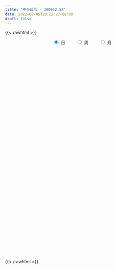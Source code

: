 ```yaml
---
title: "中金辐照 - 300962.SZ"
date: 2022-08-05T20:22:27+08:00
draft: false
---
```

{{< rawhtml >}}
    <div style="text-align: center">
        <label style="padding: 1rem;"><input style="margin-right: .5rem" type="radio" name="period" value="D" checked onclick="period_change(this)">日</label>
        <label style="padding: 1rem;"><input style="margin-right: .5rem" type="radio" name="period" value="W" onclick="period_change(this)">周</label>
        <label style="padding: 1rem;"><input style="margin-right: .5rem" type="radio" name="period" value="M" onclick="period_change(this)">月</label>
    </div>
    <div id="chart" style="height: 700px;"></div> 
    <script type="text/javascript">
        const D_v = [477770.21,450541.5,343835.4,338323.94,290534.17,291157.85,260925.98,284118.41,216785.4,174433.47,167057.2,118773.15,139684.66,224569.04,278403.75,158851.65,119070.17,133776.85,113510.49,133166.82,107509.3,100866.62,79430.1,162774.43,122295.69,98333.43,105501.91,61419.94,54468.63,60960.67,103375.07,86497.83,79571.77,112221.56,71962.22,201455.25,119764.02,111736.02,72488.43,66454.19,53587.19,63145.45,46233.57,48341.48,35661.21,57897.9,40855.04,40546.33,69291.72,44693.12,92640.28,60271.32,42032.71,35099.36,29426.63,39479.32,32536.37,27617.08,75464.39,44130.12,45763.12,27370.54,31239.31,30659.26,37470.36,61273.82,56718.97,25144.93,31437.11,26691.33,25719.85,61508.44,39307.62,29973.73,30571.74,27036.93,39239.92,32984.62,35061.99,34992.91,32471.0,25118.32,39360.54,73491.97,43543.95,31276.48,31628.01,149806.86,157465.3,106009.4,79445.86,67789.31,48737.51,75723.48,85010.4,66819.97,47156.23,32814.02,49852.95,37206.88,27377.09,67250.73,34914.09,42049.57,63720.53,62442.04,37792.81,29170.91,44180.61,29497.91,41289.89,17631.0,25848.24,26672.82,32823.01,22723.84,32537.5,20131.0,16574.0,21772.07,32179.56,34505.52,42072.4,34286.9,18990.33,16701.43,15713.04,21218.85,19276.36,17830.53,22685.15,19580.89,34476.64,47680.39,38013.17,18698.13,26868.84,11654.9,13517.17,19476.9,21274.32,22095.07,27796.57,27672.66,27961.63,49211.54,32471.61,42540.41,31791.99,26848.59,27002.36,21315.1,42731.16,50431.86,36000.23,72239.1,50403.99,38174.88,36774.78,32650.64,28803.54,22152.3,15157.8,45403.95,24450.84,19825.66,43376.33,58337.63,30349.81,41644.64,50191.89,31475.79,65323.69,61589.54,43512.06,18129.52,14993.57,17638.09,16690.42,18931.12,115307.21,57769.37,34418.12,46558.19,39183.73,76447.5,130605.19,193296.43,204322.56,194528.65,152363.01,101274.27,88183.95,73354.71,45097.79,63138.8,49493.56,38588.0,41946.52,35156.0,35914.76,42465.34,45927.32,55308.02,24977.25,21850.0,33191.68,32405.29,22158.6,30030.69,33524.64,30125.71,51125.58,29779.02,28325.02,31796.34,25040.09,31020.4,120896.76,66921.73,77219.09,51043.19,48115.3,113371.36,143733.97,112662.76,79161.74,142326.1,104312.5,69467.19,60342.14,48893.15,44683.18,67111.69,52474.57,55012.59,44422.61,39304.22,41500.43,60396.86,43083.12,28373.76,29617.44,22764.0,21709.37,22454.76,22494.29,16142.68,12946.55,12981.85,20086.77,25370.93,27423.37,26451.45,31675.36,23827.52,22737.76,17786.57,13431.21,16348.9,38519.5,32837.92,15637.22,13394.07,13059.65,18378.42,34818.59,21900.77,18196.0,16393.12,25634.13,13677.47,13895.76,15826.76,98545.53,64566.24,39304.66,30077.74,29626.04,25789.17,26607.22,21009.04,14524.44,18720.09,17447.72,19159.62,19862.41,20447.36,17814.07,26316.61,18388.0,18483.45,25540.4,24286.19,21811.46,21424.68,18759.94,14671.31,18748.42,20927.59,15347.9,16798.56,17751.04,22726.49,25005.76,9855.11,14131.28,17837.21,23653.13,11187.97,16048.05,23154.81,84785.76,48716.47,31256.2,19111.81,31958.95,23848.08,17400.9,36705.36,27827.52,15096.76,11671.62]
const D_histogram = [0.0,-0.1442279202,-0.2005725538,-0.2150154142,-0.0838851948,-0.1904746628,-0.1777499008,-0.2864234441,-0.5618402785,-0.7728878311,-0.8503546792,-0.8719200211,-0.9733922869,-0.6700489395,-0.5121701035,-0.4219420568,-0.3932006655,-0.2900129643,-0.2604220016,-0.1655986131,-0.0478838792,-0.0271821027,0.0031663472,0.1241168587,0.1995051783,0.2680945479,0.2350420684,0.1975534783,0.1849646116,0.1850298835,0.2398264532,0.2776451526,0.2479621093,0.3084255472,0.330897413,0.4558982073,0.4741970957,0.4223008944,0.3402911024,0.247397428,0.2234635018,0.1541528177,0.0877626682,0.00287077,-0.0432253174,-0.1039714713,-0.1143190732,-0.0788731349,-0.001724997,0.0164725374,0.1045813384,0.116780201,0.0907053609,0.0577558717,0.0527255936,0.0378964639,-0.0008905249,-0.0258551091,0.0223910231,0.0462973147,0.0267857187,0.0346292495,0.0482793431,0.0475125097,0.0574248096,-0.0095828815,-0.1059517983,-0.1669290345,-0.1708758033,-0.1576259223,-0.1358473637,-0.1957090858,-0.2718865878,-0.3166632246,-0.3635782915,-0.3421752807,-0.2642540308,-0.1811941348,-0.1007691237,-0.0202383564,0.0242744363,0.0674356354,0.12839323,0.2168006045,0.2407031794,0.2587498403,0.2384051636,0.4714893292,0.500403709,0.5199457229,0.449079047,0.3823114361,0.3386106891,0.3396048573,0.3760830846,0.2967391671,0.2069954345,0.1583620409,0.0368524062,-0.0206642873,-0.0503254662,-0.0187381002,0.0087822084,0.0303761578,0.0910885442,0.130809698,0.1128739056,0.0894771197,0.0994179423,0.066326937,-0.0298044935,-0.0837599456,-0.1548478663,-0.156013414,-0.1339961159,-0.1487129925,-0.2191670699,-0.3044088839,-0.3261103148,-0.2888741991,-0.2613012883,-0.2112788209,-0.1008246949,-0.0556945898,-0.0263055753,-0.0089016132,0.0135000039,0.0097491831,-0.0076663686,-0.0001692751,0.0365898434,0.0488361582,0.0845319946,0.0977619213,0.0430256364,0.0212128859,-0.0267321669,-0.0380661994,-0.0308776572,-0.0123859831,0.0237363208,0.0676851178,0.116633979,0.1563123214,0.1845529273,0.2349941841,0.2227802522,0.2295018491,0.2133930685,0.2043925615,0.2043205886,0.1895994571,0.189648623,0.1972443469,0.1723462986,0.1962790684,0.1821075471,0.1494862419,0.0773141976,0.0337374572,-0.0439538447,-0.1069457748,-0.127822406,-0.092836491,-0.0940206942,-0.1054739006,-0.0701922425,-0.0053930873,0.0221919919,-0.0005716916,0.0113956257,0.0170367467,0.0636887245,0.0217738679,-0.0766962288,-0.1306106163,-0.1585797922,-0.1601630901,-0.1549710138,-0.1339640517,0.0148603407,0.0847148686,0.1267447087,0.1201244744,0.1366914092,0.1755460719,0.2323150863,0.3287158827,0.4632997123,0.5403145535,0.4068607276,0.3236945229,0.1410142988,-0.0520265508,-0.211967015,-0.421427243,-0.5651072375,-0.6829882318,-0.7208031836,-0.6850256368,-0.6130085933,-0.5219317704,-0.4607840549,-0.4365049842,-0.3864727305,-0.3252316877,-0.2447562182,-0.1737547368,-0.1120173603,-0.0399223112,-0.0084196356,0.0451478956,0.0343294079,0.0627777932,0.0944200235,0.1281046835,0.150162714,0.1583294157,0.2208179886,0.2172107426,0.110604991,0.0009376742,-0.0015171521,0.0952677095,0.188974724,0.2205264246,0.2275563545,0.3032068391,0.2761735277,0.278741467,0.2103864203,0.1179127605,0.0168154261,-0.018693503,-0.0839409842,-0.1125240067,-0.1048844431,-0.1334149407,-0.1783491999,-0.1216747921,-0.1335575423,-0.1670616206,-0.1666698808,-0.1612661527,-0.1539130749,-0.122398485,-0.121785368,-0.1090246074,-0.099919393,-0.0735715023,-0.1071910053,-0.1559685565,-0.2649412327,-0.3402326474,-0.3182151572,-0.3045583239,-0.2374513015,-0.1608792265,-0.0973382376,-0.0214614156,0.0792784232,0.128237145,0.1680469325,0.1849743748,0.1888033544,0.1844296055,0.2117377172,0.2129550877,0.2151390488,0.2198767243,0.1616478546,0.1438561726,0.1335074062,0.1312528073,0.2091953572,0.2269039285,0.2130716561,0.2109803264,0.2146004029,0.1949561479,0.1657829369,0.1139196701,0.0815644834,0.0648613236,0.0465709701,0.0326056967,0.03860166,0.0324559283,0.0406462188,0.0477274112,0.0255536821,0.0282673346,0.0412678215,0.0644075686,0.0778645234,0.0626715809,0.0518730415,0.0308749676,0.0345087085,0.0080015133,-0.0156044704,-0.0418625901,-0.0434222212,-0.0280442383,-0.0615045587,-0.0777328368,-0.0693689898,-0.0962875704,-0.0683850745,-0.0406138066,-0.0066299188,0.0243761249,0.0665128303,0.0794421849,0.0700152119,0.0647792703,0.077613257,0.0715673242,0.0500125852,-0.022366485,-0.0544711528,-0.052505532,-0.0438467473]
const D_fast = [0.0,-0.1802849003,-0.2867726723,-0.3549693863,-0.2448104655,-0.3990185992,-0.4307313125,-0.6110107168,-1.0268876208,-1.4311571311,-1.7212126491,-1.9607579963,-2.3055783338,-2.1697472213,-2.1399109112,-2.1551683787,-2.2247271537,-2.1940426937,-2.2295572313,-2.176133496,-2.070389732,-2.0564834812,-2.0253434444,-1.8733637182,-1.7480991041,-1.6124860975,-1.5867780599,-1.5748782805,-1.5412259942,-1.4949032515,-1.3801500685,-1.272920081,-1.240612597,-1.1030427722,-0.9978465531,-0.7588712071,-0.6220230447,-0.5683440224,-0.5652810389,-0.5963253562,-0.564393407,-0.5951658866,-0.6396153691,-0.7237895748,-0.7806919915,-0.8674310132,-0.9063583834,-0.8906307289,-0.8139138402,-0.7915981715,-0.6773440359,-0.635950123,-0.6393486228,-0.6578591441,-0.6497080238,-0.6550630376,-0.6940726576,-0.7255010191,-0.6716571312,-0.6361765109,-0.6489916772,-0.632490834,-0.6067709046,-0.5956596106,-0.5713911083,-0.6407945198,-0.7636513862,-0.8663608811,-0.9130266006,-0.9391832003,-0.9513664826,-1.0601554761,-1.2043046251,-1.3282470681,-1.4660567078,-1.5301975172,-1.518339775,-1.4805784127,-1.4253456825,-1.3498745043,-1.2992931026,-1.2392729946,-1.1462170925,-1.0036095669,-0.9195311971,-0.8367970761,-0.7975404619,-0.446583964,-0.292568657,-0.1430402123,-0.1016371265,-0.0728268784,-0.0318749531,0.0540204294,0.1845194278,0.1793603021,0.1413654281,0.1323225447,0.0200260116,-0.0426567537,-0.0848992992,-0.0579964582,-0.0282805975,0.0009073913,0.0843919138,0.1568154921,0.1670981761,0.1660706701,0.2008659783,0.1843567072,0.0807741534,0.0058787149,-0.1039211724,-0.1440900736,-0.1555718045,-0.2074669292,-0.3327127741,-0.4940568091,-0.5972858187,-0.6322682528,-0.6700206641,-0.6728179018,-0.5875699496,-0.5563634919,-0.5335508713,-0.5183723124,-0.4925956944,-0.4939092194,-0.5132413632,-0.5057865885,-0.4598800091,-0.4354246548,-0.3785958198,-0.3409254127,-0.3849052885,-0.4014148175,-0.4560429121,-0.4768934944,-0.4774243666,-0.4620291882,-0.4199728041,-0.3591027277,-0.2809953717,-0.202238949,-0.1278601113,-0.0186703084,0.0248108227,0.0889078819,0.1261473684,0.1682450017,0.219253176,0.2519319088,0.2993932304,0.356300041,0.3744885674,0.4474911044,0.4788464697,0.483596725,0.4307532302,0.3956108541,0.306931091,0.2172027172,0.1643704845,0.1761472767,0.1514579,0.1136362185,0.1313698159,0.1948206992,0.2279537765,0.20504717,0.2198633938,0.2297637014,0.2923378603,0.2558664708,0.1382223169,0.0516552753,-0.0159588487,-0.0575829191,-0.0911335963,-0.1036176471,0.0489218305,0.1399550755,0.2136710928,0.2370819771,0.2878217642,0.3705629448,0.4854107309,0.6639904979,0.9143992556,1.1264927352,1.0947540912,1.0925115172,0.9450848678,0.7390373805,0.5261051625,0.2112881238,-0.0736686801,-0.3622967324,-0.5803124801,-0.7157913424,-0.7970264472,-0.836432567,-0.8904808652,-0.9753280405,-1.0219139694,-1.0419808486,-1.0226944337,-0.9951316364,-0.9613986,-0.8992841287,-0.869886362,-0.8050318569,-0.8072679927,-0.763125159,-0.7078779228,-0.6421670919,-0.5825683829,-0.5348193273,-0.4171262573,-0.3664308177,-0.4453853215,-0.5548182197,-0.557652334,-0.4370505451,-0.2960998496,-0.2094165428,-0.1454975243,0.0059546701,0.0479647406,0.1202180467,0.1044596051,0.0414641353,-0.0554293425,-0.0956116474,-0.1818443746,-0.2385583988,-0.257139946,-0.3190241788,-0.408545738,-0.3822900281,-0.4275621639,-0.5028316474,-0.5441073778,-0.5790201879,-0.6101453788,-0.6092304101,-0.6390636351,-0.6535590264,-0.6694336603,-0.6614786451,-0.7218958994,-0.8096655898,-0.9848735741,-1.1452231507,-1.2027594498,-1.2652421975,-1.2574980004,-1.221145732,-1.1819393026,-1.1114278345,-0.9908683899,-0.9098503818,-0.8280288611,-0.7648578252,-0.713828007,-0.6720943544,-0.5918518135,-0.5373956711,-0.4814269478,-0.4217200912,-0.4395369973,-0.421364636,-0.3983365509,-0.367777948,-0.2375365588,-0.1631020054,-0.1236663638,-0.0730126119,-0.0157424347,0.0133523473,0.0256248706,0.0022415213,-0.0097225446,-0.0102103735,-0.0168579845,-0.0226718337,-0.0070254554,-0.0050572051,0.0132946401,0.0323076853,0.0165223767,0.0263028629,0.0496203051,0.0888619445,0.12178503,0.1222599828,0.1244297038,0.1111503718,0.1234112897,0.0989044729,0.0713973717,0.0346736044,0.022258418,0.0306253412,-0.0182111188,-0.053872606,-0.0628510065,-0.1138414798,-0.1030352525,-0.0854174362,-0.0530910282,-0.0159909532,0.0427739598,0.0755638606,0.0836406906,0.0945995666,0.1268368675,0.1386827657,0.129631173,0.0516604816,0.0059380256,-0.0052227366,-0.0075256387]
const D_slow = [0.0,-0.0360569801,-0.0862001185,-0.1399539721,-0.1609252708,-0.2085439364,-0.2529814117,-0.3245872727,-0.4650473423,-0.6582693001,-0.8708579699,-1.0888379752,-1.3321860469,-1.4996982818,-1.6277408077,-1.7332263219,-1.8315264882,-1.9040297293,-1.9691352297,-2.010534883,-2.0225058528,-2.0293013785,-2.0285097917,-1.997480577,-1.9476042824,-1.8805806454,-1.8218201283,-1.7724317587,-1.7261906058,-1.679933135,-1.6199765217,-1.5505652335,-1.4885747062,-1.4114683194,-1.3287439662,-1.2147694144,-1.0962201404,-0.9906449168,-0.9055721412,-0.8437227842,-0.7878569088,-0.7493187043,-0.7273780373,-0.7266603448,-0.7374666741,-0.7634595419,-0.7920393102,-0.811757594,-0.8121888432,-0.8080707089,-0.7819253743,-0.752730324,-0.7300539838,-0.7156150158,-0.7024336174,-0.6929595015,-0.6931821327,-0.69964591,-0.6940481542,-0.6824738256,-0.6757773959,-0.6671200835,-0.6550502477,-0.6431721203,-0.6288159179,-0.6312116383,-0.6576995879,-0.6994318465,-0.7421507973,-0.7815572779,-0.8155191189,-0.8644463903,-0.9324180373,-1.0115838434,-1.1024784163,-1.1880222365,-1.2540857442,-1.2993842779,-1.3245765588,-1.3296361479,-1.3235675388,-1.30670863,-1.2746103225,-1.2204101714,-1.1602343765,-1.0955469164,-1.0359456255,-0.9180732932,-0.792972366,-0.6629859352,-0.5507161735,-0.4551383145,-0.3704856422,-0.2855844279,-0.1915636567,-0.117378865,-0.0656300064,-0.0260394961,-0.0168263946,-0.0219924664,-0.034573833,-0.039258358,-0.0370628059,-0.0294687665,-0.0066966304,0.0260057941,0.0542242705,0.0765935504,0.101448036,0.1180297702,0.1105786469,0.0896386605,0.0509266939,0.0119233404,-0.0215756886,-0.0587539367,-0.1135457042,-0.1896479252,-0.2711755039,-0.3433940537,-0.4087193757,-0.461539081,-0.4867452547,-0.5006689021,-0.507245296,-0.5094706993,-0.5060956983,-0.5036584025,-0.5055749946,-0.5056173134,-0.4964698526,-0.484260813,-0.4631278144,-0.438687334,-0.4279309249,-0.4226277034,-0.4293107452,-0.438827295,-0.4465467093,-0.4496432051,-0.4437091249,-0.4267878455,-0.3976293507,-0.3585512704,-0.3124130386,-0.2536644925,-0.1979694295,-0.1405939672,-0.0872457001,-0.0361475597,0.0149325874,0.0623324517,0.1097446074,0.1590556942,0.2021422688,0.2512120359,0.2967389227,0.3341104831,0.3534390326,0.3618733969,0.3508849357,0.324148492,0.2921928905,0.2689837677,0.2454785942,0.219110119,0.2015620584,0.2002137866,0.2057617846,0.2056188617,0.2084677681,0.2127269547,0.2286491359,0.2340926028,0.2149185456,0.1822658916,0.1426209435,0.102580171,0.0638374176,0.0303464046,0.0340614898,0.0552402069,0.0869263841,0.1169575027,0.151130355,0.195016873,0.2530956446,0.3352746152,0.4510995433,0.5861781817,0.6878933636,0.7688169943,0.804070569,0.7910639313,0.7380721775,0.6327153668,0.4914385574,0.3206914995,0.1404907036,-0.0307657056,-0.184017854,-0.3145007966,-0.4296968103,-0.5388230563,-0.635441239,-0.7167491609,-0.7779382154,-0.8213768996,-0.8493812397,-0.8593618175,-0.8614667264,-0.8501797525,-0.8415974005,-0.8259029522,-0.8022979463,-0.7702717754,-0.7327310969,-0.693148743,-0.6379442459,-0.5836415602,-0.5559903125,-0.5557558939,-0.5561351819,-0.5323182546,-0.4850745736,-0.4299429674,-0.3730538788,-0.297252169,-0.2282087871,-0.1585234203,-0.1059268153,-0.0764486251,-0.0722447686,-0.0769181444,-0.0979033904,-0.1260343921,-0.1522555029,-0.1856092381,-0.230196538,-0.2606152361,-0.2940046216,-0.3357700268,-0.377437497,-0.4177540352,-0.4562323039,-0.4868319251,-0.5172782671,-0.544534419,-0.5695142673,-0.5879071428,-0.6147048941,-0.6536970333,-0.7199323414,-0.8049905033,-0.8845442926,-0.9606838736,-1.0200466989,-1.0602665055,-1.084601065,-1.0899664189,-1.0701468131,-1.0380875268,-0.9960757937,-0.9498322,-0.9026313614,-0.85652396,-0.8035895307,-0.7503507588,-0.6965659966,-0.6415968155,-0.6011848519,-0.5652208087,-0.5318439571,-0.4990307553,-0.446731916,-0.3900059339,-0.3367380199,-0.2839929383,-0.2303428376,-0.1816038006,-0.1401580663,-0.1116781488,-0.091287028,-0.0750716971,-0.0634289546,-0.0552775304,-0.0456271154,-0.0375131333,-0.0273515786,-0.0154197258,-0.0090313053,-0.0019644717,0.0083524837,0.0244543758,0.0439205067,0.0595884019,0.0725566623,0.0802754042,0.0889025813,0.0909029596,0.087001842,0.0765361945,0.0656806392,0.0586695796,0.0432934399,0.0238602307,0.0065179833,-0.0175539093,-0.034650178,-0.0448036296,-0.0464611093,-0.0403670781,-0.0237388705,-0.0038783243,0.0136254787,0.0298202963,0.0492236105,0.0671154415,0.0796185878,0.0740269666,0.0604091784,0.0472827954,0.0363211086]
const D_data = [['2021-04-09', 25.88, 34.7, 24.01, 40.0],['2021-04-12', 30.0, 32.44, 29.85, 40.81],['2021-04-13', 29.5, 32.85, 27.71, 33.33],['2021-04-14', 32.0, 33.0, 31.5, 36.48],['2021-04-15', 30.0, 35.0, 28.8, 35.0],['2021-04-16', 34.0, 31.95, 31.8, 37.49],['2021-04-19', 32.01, 33.01, 31.3, 34.38],['2021-04-20', 31.81, 31.0, 29.5, 31.94],['2021-04-21', 29.9, 27.47, 27.37, 30.17],['2021-04-22', 27.3, 26.34, 26.06, 27.86],['2021-04-23', 25.85, 26.47, 25.35, 27.25],['2021-04-26', 26.0, 26.07, 25.7, 27.05],['2021-04-27', 25.9, 23.82, 23.8, 25.95],['2021-04-28', 24.0, 28.58, 23.88, 28.58],['2021-04-29', 30.03, 27.31, 27.1, 31.77],['2021-04-30', 26.31, 26.52, 26.25, 28.2],['2021-05-06', 26.26, 25.49, 25.2, 26.77],['2021-05-07', 25.71, 26.24, 25.4, 27.0],['2021-05-10', 26.0, 25.18, 24.51, 26.0],['2021-05-11', 25.0, 25.88, 24.58, 26.88],['2021-05-12', 25.3, 26.37, 25.16, 26.38],['2021-05-13', 26.2, 25.21, 25.17, 26.8],['2021-05-14', 25.03, 25.17, 24.83, 25.83],['2021-05-17', 25.35, 26.48, 24.03, 27.06],['2021-05-18', 26.11, 26.29, 26.09, 27.0],['2021-05-19', 26.05, 26.51, 25.62, 26.77],['2021-05-20', 26.11, 25.27, 24.9, 26.49],['2021-05-21', 25.35, 24.94, 24.82, 25.6],['2021-05-24', 24.99, 25.02, 24.96, 25.57],['2021-05-25', 24.8, 25.05, 24.65, 25.37],['2021-05-26', 25.0, 25.82, 24.72, 26.15],['2021-05-27', 25.66, 25.84, 25.47, 26.35],['2021-05-28', 25.9, 25.01, 24.89, 25.91],['2021-05-31', 24.95, 26.24, 24.81, 26.79],['2021-06-01', 26.0, 26.05, 25.75, 26.39],['2021-06-02', 26.21, 27.87, 26.05, 30.0],['2021-06-03', 27.27, 27.13, 26.82, 27.86],['2021-06-04', 27.28, 26.37, 26.23, 28.25],['2021-06-07', 25.91, 25.8, 25.34, 26.26],['2021-06-08', 25.81, 25.3, 25.17, 25.96],['2021-06-09', 25.49, 25.92, 25.25, 25.92],['2021-06-10', 25.93, 25.14, 25.01, 25.93],['2021-06-11', 25.14, 24.8, 24.7, 25.15],['2021-06-15', 24.89, 24.09, 23.92, 24.99],['2021-06-16', 24.12, 24.1, 23.96, 24.56],['2021-06-17', 24.1, 23.46, 23.2, 24.12],['2021-06-18', 23.26, 23.7, 23.26, 23.76],['2021-06-21', 23.56, 24.15, 23.5, 24.35],['2021-06-22', 24.15, 24.83, 23.83, 25.31],['2021-06-23', 24.51, 24.24, 24.21, 24.74],['2021-06-24', 24.35, 25.34, 23.7, 25.49],['2021-06-25', 24.82, 24.64, 24.6, 25.07],['2021-06-28', 24.65, 24.1, 23.98, 24.69],['2021-06-29', 24.13, 23.81, 23.8, 24.33],['2021-06-30', 23.81, 24.0, 23.72, 24.14],['2021-07-01', 23.84, 23.76, 23.57, 24.2],['2021-07-02', 23.79, 23.23, 23.2, 23.92],['2021-07-05', 23.1, 23.12, 23.01, 23.36],['2021-07-06', 23.67, 24.0, 23.67, 24.99],['2021-07-07', 23.57, 23.82, 23.39, 24.03],['2021-07-08', 23.83, 23.22, 23.19, 23.96],['2021-07-09', 23.28, 23.46, 23.16, 23.58],['2021-07-12', 23.6, 23.53, 23.32, 23.74],['2021-07-13', 23.55, 23.33, 23.14, 23.55],['2021-07-14', 23.34, 23.44, 23.34, 23.87],['2021-07-15', 23.4, 22.25, 21.61, 23.43],['2021-07-16', 22.08, 21.3, 21.3, 22.35],['2021-07-19', 21.2, 21.11, 21.03, 21.45],['2021-07-20', 21.32, 21.41, 21.16, 21.8],['2021-07-21', 21.44, 21.41, 21.2, 21.56],['2021-07-22', 21.37, 21.38, 21.26, 21.5],['2021-07-23', 21.38, 20.0, 19.83, 21.44],['2021-07-26', 20.02, 19.11, 19.02, 20.06],['2021-07-27', 19.27, 18.8, 18.8, 19.42],['2021-07-28', 18.9, 18.1, 17.5, 18.9],['2021-07-29', 18.39, 18.44, 18.24, 18.62],['2021-07-30', 18.44, 19.0, 18.17, 19.15],['2021-08-02', 19.02, 19.14, 18.78, 19.4],['2021-08-03', 19.03, 19.25, 19.01, 19.56],['2021-08-04', 19.25, 19.45, 18.99, 19.52],['2021-08-05', 19.45, 19.15, 19.08, 19.75],['2021-08-06', 19.11, 19.22, 19.01, 19.42],['2021-08-09', 19.17, 19.62, 19.06, 19.67],['2021-08-10', 19.75, 20.33, 19.68, 21.18],['2021-08-11', 20.12, 19.84, 19.82, 20.33],['2021-08-12', 19.65, 19.92, 19.61, 20.23],['2021-08-13', 19.82, 19.48, 19.41, 19.96],['2021-08-16', 19.49, 23.38, 19.49, 23.38],['2021-08-17', 23.93, 21.8, 21.5, 24.0],['2021-08-18', 22.1, 22.12, 21.55, 22.6],['2021-08-19', 21.77, 21.15, 20.92, 22.15],['2021-08-20', 21.54, 21.09, 20.51, 21.88],['2021-08-23', 21.03, 21.31, 20.76, 21.47],['2021-08-24', 21.12, 21.98, 21.12, 22.36],['2021-08-25', 21.71, 22.78, 21.67, 23.1],['2021-08-26', 22.47, 21.46, 21.46, 22.54],['2021-08-27', 21.27, 21.06, 20.73, 21.91],['2021-08-30', 21.07, 21.34, 20.94, 21.48],['2021-08-31', 21.06, 20.04, 19.97, 21.11],['2021-09-01', 19.98, 20.36, 19.7, 20.46],['2021-09-02', 20.37, 20.44, 20.11, 20.59],['2021-09-03', 20.43, 21.18, 20.23, 22.31],['2021-09-06', 21.13, 21.28, 21.05, 21.45],['2021-09-07', 21.25, 21.35, 21.12, 21.87],['2021-09-08', 21.36, 22.11, 21.26, 22.3],['2021-09-09', 21.83, 22.21, 21.62, 22.79],['2021-09-10', 22.35, 21.65, 21.6, 22.35],['2021-09-13', 21.74, 21.56, 21.18, 21.87],['2021-09-14', 21.45, 22.03, 21.37, 22.2],['2021-09-15', 21.86, 21.51, 21.4, 22.02],['2021-09-16', 21.48, 20.4, 20.4, 21.48],['2021-09-17', 20.4, 20.49, 20.23, 20.72],['2021-09-22', 20.51, 19.85, 19.85, 20.51],['2021-09-23', 20.0, 20.41, 20.0, 21.0],['2021-09-24', 20.44, 20.64, 20.0, 20.96],['2021-09-27', 20.5, 20.08, 19.87, 20.58],['2021-09-28', 20.09, 18.99, 18.87, 20.2],['2021-09-29', 18.88, 18.15, 18.15, 19.17],['2021-09-30', 18.38, 18.37, 18.08, 18.7],['2021-10-08', 18.76, 18.86, 18.38, 19.5],['2021-10-11', 18.64, 18.64, 18.48, 19.18],['2021-10-12', 18.36, 18.88, 18.26, 19.36],['2021-10-13', 18.84, 19.88, 18.8, 19.96],['2021-10-14', 20.0, 19.35, 19.28, 20.0],['2021-10-15', 19.4, 19.25, 19.13, 19.5],['2021-10-18', 19.21, 19.14, 18.7, 19.21],['2021-10-19', 18.96, 19.24, 18.9, 19.61],['2021-10-20', 19.28, 18.9, 18.7, 19.4],['2021-10-21', 18.8, 18.6, 18.38, 19.0],['2021-10-22', 18.79, 18.81, 18.5, 19.08],['2021-10-25', 18.89, 19.24, 18.63, 19.29],['2021-10-26', 19.37, 19.03, 18.81, 19.5],['2021-10-27', 18.95, 19.44, 18.86, 19.46],['2021-10-28', 19.89, 19.3, 19.2, 20.19],['2021-10-29', 18.9, 18.33, 17.78, 18.9],['2021-11-01', 18.15, 18.5, 18.14, 18.51],['2021-11-02', 18.5, 17.92, 17.88, 18.73],['2021-11-03', 18.12, 18.13, 17.87, 18.16],['2021-11-04', 18.14, 18.26, 18.06, 18.33],['2021-11-05', 18.21, 18.39, 18.21, 18.57],['2021-11-08', 18.38, 18.7, 18.19, 18.74],['2021-11-09', 18.72, 18.99, 18.63, 19.06],['2021-11-10', 18.86, 19.32, 18.72, 19.4],['2021-11-11', 19.23, 19.5, 19.07, 19.61],['2021-11-12', 19.4, 19.63, 19.39, 19.77],['2021-11-15', 19.64, 20.25, 19.64, 20.58],['2021-11-16', 20.25, 19.72, 19.72, 20.46],['2021-11-17', 19.7, 20.1, 19.66, 21.29],['2021-11-18', 20.09, 19.95, 19.93, 20.5],['2021-11-19', 19.97, 20.13, 19.8, 20.29],['2021-11-22', 20.03, 20.38, 20.03, 20.6],['2021-11-23', 20.38, 20.32, 20.11, 20.43],['2021-11-24', 20.15, 20.63, 19.95, 20.7],['2021-11-25', 20.81, 20.92, 20.51, 21.13],['2021-11-26', 20.86, 20.64, 20.6, 21.08],['2021-11-29', 20.91, 21.43, 20.46, 21.77],['2021-11-30', 21.38, 21.17, 20.96, 21.5],['2021-12-01', 21.17, 20.99, 20.72, 21.32],['2021-12-02', 20.92, 20.35, 20.35, 21.15],['2021-12-03', 20.25, 20.49, 20.25, 21.29],['2021-12-06', 20.36, 19.78, 19.75, 20.6],['2021-12-07', 19.91, 19.57, 19.36, 20.1],['2021-12-08', 19.59, 19.82, 19.42, 19.89],['2021-12-09', 19.88, 20.51, 19.88, 20.88],['2021-12-10', 20.2, 20.11, 19.98, 20.44],['2021-12-13', 20.29, 19.9, 19.85, 20.8],['2021-12-14', 20.15, 20.51, 19.91, 21.15],['2021-12-15', 20.36, 21.15, 20.36, 21.35],['2021-12-16', 20.93, 20.97, 20.77, 21.13],['2021-12-17', 20.95, 20.39, 20.36, 21.47],['2021-12-20', 20.28, 20.83, 20.28, 21.25],['2021-12-21', 20.77, 20.84, 20.55, 21.05],['2021-12-22', 20.84, 21.56, 20.67, 21.89],['2021-12-23', 21.32, 20.53, 20.38, 21.56],['2021-12-24', 20.55, 19.45, 19.45, 20.6],['2021-12-27', 19.41, 19.54, 19.11, 19.68],['2021-12-28', 19.5, 19.55, 19.4, 19.68],['2021-12-29', 19.51, 19.69, 19.42, 19.9],['2021-12-30', 19.69, 19.67, 19.6, 19.8],['2021-12-31', 19.67, 19.83, 19.63, 20.13],['2022-01-04', 20.01, 21.85, 19.98, 22.66],['2022-01-05', 21.83, 21.5, 21.2, 22.15],['2022-01-06', 21.56, 21.55, 21.3, 21.93],['2022-01-07', 21.6, 21.15, 21.11, 22.08],['2022-01-10', 21.0, 21.59, 21.0, 21.82],['2022-01-11', 21.5, 22.17, 21.38, 22.59],['2022-01-12', 23.5, 22.85, 22.05, 23.86],['2022-01-13', 22.85, 24.03, 22.5, 25.2],['2022-01-14', 24.0, 25.51, 23.38, 26.48],['2022-01-17', 26.12, 25.84, 24.25, 26.99],['2022-01-18', 25.37, 23.52, 23.06, 25.38],['2022-01-19', 23.24, 23.96, 22.8, 24.48],['2022-01-20', 23.84, 22.29, 22.28, 23.9],['2022-01-21', 22.09, 21.29, 21.0, 22.44],['2022-01-24', 21.21, 20.75, 20.68, 21.4],['2022-01-25', 20.85, 18.97, 18.85, 20.85],['2022-01-26', 19.06, 18.52, 18.3, 19.35],['2022-01-27', 18.55, 17.69, 17.67, 18.75],['2022-01-28', 17.85, 17.74, 17.46, 18.11],['2022-02-07', 18.0, 18.1, 17.89, 18.33],['2022-02-08', 18.1, 18.31, 17.89, 18.43],['2022-02-09', 18.31, 18.5, 18.06, 18.57],['2022-02-10', 18.48, 18.09, 18.01, 18.5],['2022-02-11', 18.44, 17.43, 17.37, 18.44],['2022-02-14', 17.07, 17.54, 17.07, 17.73],['2022-02-15', 17.47, 17.6, 17.39, 17.7],['2022-02-16', 17.6, 17.89, 17.55, 18.1],['2022-02-17', 17.8, 17.9, 17.66, 18.16],['2022-02-18', 17.71, 17.91, 17.55, 17.92],['2022-02-21', 17.8, 18.22, 17.79, 18.27],['2022-02-22', 18.14, 17.85, 17.72, 18.23],['2022-02-23', 17.9, 18.25, 17.9, 18.3],['2022-02-24', 18.18, 17.47, 17.35, 18.37],['2022-02-25', 17.55, 17.93, 17.55, 18.12],['2022-02-28', 18.07, 18.08, 17.52, 18.2],['2022-03-01', 17.95, 18.26, 17.95, 18.27],['2022-03-02', 18.11, 18.27, 18.05, 18.37],['2022-03-03', 18.4, 18.2, 18.17, 18.5],['2022-03-04', 18.51, 19.13, 18.5, 19.95],['2022-03-07', 18.61, 18.55, 18.34, 18.89],['2022-03-08', 18.35, 17.01, 17.01, 18.52],['2022-03-09', 17.02, 16.35, 15.8, 17.12],['2022-03-10', 16.68, 17.31, 16.68, 17.47],['2022-03-11', 17.31, 18.77, 16.98, 19.6],['2022-03-14', 18.68, 19.29, 18.31, 20.18],['2022-03-15', 19.01, 18.95, 18.71, 19.99],['2022-03-16', 19.15, 18.87, 18.21, 19.22],['2022-03-17', 19.1, 20.12, 18.65, 20.5],['2022-03-18', 19.82, 19.16, 19.04, 19.9],['2022-03-21', 18.8, 19.66, 18.8, 19.68],['2022-03-22', 19.54, 18.77, 18.61, 19.61],['2022-03-23', 18.9, 18.15, 17.92, 18.9],['2022-03-24', 18.08, 17.56, 17.5, 18.14],['2022-03-25', 17.7, 18.0, 17.45, 18.78],['2022-03-28', 17.8, 17.3, 17.21, 17.96],['2022-03-29', 17.56, 17.41, 17.34, 18.48],['2022-03-30', 17.22, 17.7, 16.88, 17.73],['2022-03-31', 17.61, 17.07, 17.05, 17.73],['2022-04-01', 17.3, 16.51, 16.47, 17.3],['2022-04-06', 16.82, 17.66, 16.67, 17.9],['2022-04-07', 17.42, 16.78, 16.73, 17.62],['2022-04-08', 16.8, 16.22, 16.06, 16.94],['2022-04-11', 16.34, 16.37, 16.11, 16.95],['2022-04-12', 16.76, 16.26, 15.83, 16.76],['2022-04-13', 16.19, 16.13, 15.85, 16.6],['2022-04-14', 16.18, 16.36, 16.09, 16.68],['2022-04-15', 16.28, 15.89, 15.8, 16.28],['2022-04-18', 15.67, 15.91, 15.25, 16.05],['2022-04-19', 15.8, 15.76, 15.68, 16.04],['2022-04-20', 15.76, 15.92, 15.68, 16.1],['2022-04-21', 15.85, 14.99, 14.99, 15.95],['2022-04-22', 14.98, 14.38, 14.33, 14.99],['2022-04-25', 14.3, 12.93, 12.93, 14.3],['2022-04-26', 13.03, 12.5, 12.42, 13.4],['2022-04-27', 12.43, 13.19, 12.05, 13.2],['2022-04-28', 13.03, 12.8, 12.8, 13.22],['2022-04-29', 13.0, 13.33, 12.99, 13.47],['2022-05-05', 13.48, 13.53, 13.17, 13.69],['2022-05-06', 13.15, 13.49, 13.13, 13.57],['2022-05-09', 13.47, 13.82, 13.35, 13.91],['2022-05-10', 13.63, 14.48, 13.53, 14.97],['2022-05-11', 14.31, 14.17, 14.17, 14.67],['2022-05-12', 13.99, 14.27, 13.99, 14.38],['2022-05-13', 14.28, 14.14, 14.09, 14.44],['2022-05-16', 14.16, 14.05, 13.96, 14.39],['2022-05-17', 14.0, 13.97, 13.74, 14.04],['2022-05-18', 13.9, 14.47, 13.89, 14.8],['2022-05-19', 14.31, 14.28, 14.08, 14.41],['2022-05-20', 14.31, 14.37, 14.06, 14.42],['2022-05-23', 14.35, 14.5, 14.31, 14.54],['2022-05-24', 14.54, 13.63, 13.62, 14.54],['2022-05-25', 13.63, 13.97, 13.52, 13.98],['2022-05-26', 14.05, 14.02, 13.62, 14.07],['2022-05-27', 14.13, 14.12, 13.8, 14.23],['2022-05-30', 14.88, 15.4, 14.5, 16.5],['2022-05-31', 15.21, 15.02, 14.69, 15.39],['2022-06-01', 14.98, 14.76, 14.73, 15.1],['2022-06-02', 14.76, 14.99, 14.54, 15.02],['2022-06-06', 14.86, 15.2, 14.86, 15.25],['2022-06-07', 15.23, 15.0, 14.81, 15.29],['2022-06-08', 15.18, 14.87, 14.51, 15.18],['2022-06-09', 14.83, 14.46, 14.32, 14.85],['2022-06-10', 14.46, 14.54, 14.27, 14.67],['2022-06-13', 14.45, 14.65, 14.39, 14.82],['2022-06-14', 14.52, 14.57, 14.18, 14.61],['2022-06-15', 14.49, 14.56, 14.49, 14.78],['2022-06-16', 14.63, 14.81, 14.52, 14.88],['2022-06-17', 14.66, 14.68, 14.33, 14.8],['2022-06-20', 14.7, 14.89, 14.39, 14.91],['2022-06-21', 14.87, 14.95, 14.62, 15.09],['2022-06-22', 14.9, 14.57, 14.55, 14.98],['2022-06-23', 14.55, 14.85, 14.42, 14.89],['2022-06-24', 14.95, 15.05, 14.82, 15.2],['2022-06-27', 15.05, 15.32, 15.05, 15.45],['2022-06-28', 15.32, 15.36, 15.11, 15.36],['2022-06-29', 15.32, 15.06, 15.05, 15.54],['2022-06-30', 15.03, 15.1, 15.03, 15.35],['2022-07-01', 15.1, 14.93, 14.89, 15.35],['2022-07-04', 14.83, 15.23, 14.71, 15.27],['2022-07-05', 15.27, 14.82, 14.67, 15.27],['2022-07-06', 14.79, 14.73, 14.61, 15.05],['2022-07-07', 14.78, 14.55, 14.5, 14.93],['2022-07-08', 14.57, 14.76, 14.57, 14.92],['2022-07-11', 14.68, 14.99, 14.47, 14.99],['2022-07-12', 14.99, 14.3, 14.26, 14.99],['2022-07-13', 14.3, 14.33, 14.12, 14.37],['2022-07-14', 14.31, 14.56, 14.31, 14.68],['2022-07-15', 14.5, 14.0, 14.0, 14.5],['2022-07-18', 14.09, 14.62, 14.05, 14.64],['2022-07-19', 14.65, 14.72, 14.51, 14.79],['2022-07-20', 14.67, 14.94, 14.67, 14.96],['2022-07-21', 14.91, 15.08, 14.75, 15.2],['2022-07-22', 15.0, 15.45, 14.95, 16.35],['2022-07-25', 15.14, 15.29, 15.1, 15.75],['2022-07-26', 15.29, 15.08, 14.96, 15.42],['2022-07-27', 15.0, 15.15, 14.92, 15.24],['2022-07-28', 15.17, 15.46, 15.17, 15.57],['2022-07-29', 15.41, 15.31, 15.26, 15.66],['2022-08-01', 15.18, 15.1, 15.07, 15.3],['2022-08-02', 15.11, 14.23, 14.0, 15.21],['2022-08-03', 14.25, 14.43, 14.25, 14.82],['2022-08-04', 14.6, 14.74, 14.48, 14.79],['2022-08-05', 14.83, 14.82, 14.68, 14.85]]
const W_v = [477770.21,1714392.8599999999,1103320.46,920282.25,252847.02,534483.33,550325.3999999999,384873.97,617139.0700000001,301908.83,182755.63,307442.77,178574.39,220345.25,217361.72,170501.66,166129.94,160628.84,219300.95,560516.73,323447.59,214501.67,240919.04,161770.32,85344.07,91966.34,21772.07,162034.71,90740.21,162436.24,90215.94,126800.25,182864.14,177480.71,230243.39,135968.43,193534.07,252092.97,86382.72,254052.89,643855.4099999999,609704.59,238264.67,214771.44,134582.82,174585.64,237078.61,356670.67,582197.0699999999,290497.35,232714.42,131853.74,119039.86,87528.78,132115.46,31217.78,116737.61,106353.43,85427.24,232494.17,117555.91,95637.2,106542.53,100953.58,89573.51,89555.85,158829.72,154891.51,108702.16]
const W_histogram = [0.0,-0.1754985755,-0.6256185583,-0.8699322934,-0.9915204074,-1.0779687085,-1.0817965466,-1.0120278853,-0.8151563497,-0.734067375,-0.6981320945,-0.5606028429,-0.5152997518,-0.4243416533,-0.4610931105,-0.5200297556,-0.5694515381,-0.5311633727,-0.4361441045,-0.2234000405,-0.0521725454,0.0937487018,0.2382815603,0.2698016684,0.3118214449,0.2030700134,0.1811929539,0.2081191576,0.2107797785,0.1950586117,0.2026571864,0.2993167402,0.398823662,0.4946281185,0.539842698,0.5350698262,0.540116116,0.4719637474,0.4446681531,0.5033867888,0.8057977272,0.6957052673,0.3740070792,0.1424592637,0.0296453353,-0.0322582934,0.0163711243,0.0321384112,0.0742718017,0.0316355939,-0.0830294284,-0.1600593488,-0.2116501797,-0.3194142552,-0.4266533262,-0.4497498828,-0.3866010556,-0.2986279354,-0.2296589707,-0.1042176869,-0.0339582699,0.0357609266,0.1160832843,0.1673056346,0.1940312973,0.1659072492,0.2455376748,0.2865024431,0.2780957062]
const W_fast = [0.0,-0.2193732194,-0.8258978417,-1.2876946502,-1.657162866,-2.0131033443,-2.2873803191,-2.470618629,-2.4775361809,-2.57996405,-2.718561793,-2.7211832521,-2.804705099,-2.8198324138,-2.9718571486,-3.1608012326,-3.3525858997,-3.4470885774,-3.4611053354,-3.3042112815,-3.1460269228,-2.9766685001,-2.7725652516,-2.6735947263,-2.5536195886,-2.6116035167,-2.5881823377,-2.5092263446,-2.4538707792,-2.4208272931,-2.3625644217,-2.1910756829,-1.9918628456,-1.7724013594,-1.5922261055,-1.4632315207,-1.3231562019,-1.2733176336,-1.1894461897,-1.0048808568,-0.5010204865,-0.4371866296,-0.665383048,-0.8613160475,-0.9667186421,-1.0366868442,-0.9839646453,-0.9601627557,-0.8994614147,-0.9341887241,-1.0696111035,-1.1866558611,-1.2911592369,-1.4787768762,-1.6926792787,-1.828213306,-1.8617147428,-1.8483986064,-1.8368443844,-1.7374575223,-1.6756876728,-1.5970282446,-1.4876850659,-1.3946363069,-1.3194028198,-1.3060500557,-1.1650352113,-1.0524448323,-0.9913276426]
const W_slow = [0.0,-0.0438746439,-0.2002792834,-0.4177623568,-0.6656424586,-0.9351346358,-1.2055837724,-1.4585907437,-1.6623798312,-1.8458966749,-2.0204296986,-2.1605804093,-2.2894053472,-2.3954907605,-2.5107640382,-2.640771477,-2.7831343616,-2.9159252047,-3.0249612309,-3.080811241,-3.0938543774,-3.0704172019,-3.0108468118,-2.9433963947,-2.8654410335,-2.8146735302,-2.7693752917,-2.7173455023,-2.6646505576,-2.6158859047,-2.5652216081,-2.4903924231,-2.3906865076,-2.2670294779,-2.1320688035,-1.9983013469,-1.8632723179,-1.7452813811,-1.6341143428,-1.5082676456,-1.3068182138,-1.1328918969,-1.0393901272,-1.0037753112,-0.9963639774,-1.0044285508,-1.0003357697,-0.9923011669,-0.9737332164,-0.965824318,-0.9865816751,-1.0265965123,-1.0795090572,-1.159362621,-1.2660259525,-1.3784634232,-1.4751136871,-1.549770671,-1.6071854137,-1.6332398354,-1.6417294029,-1.6327891712,-1.6037683501,-1.5619419415,-1.5134341172,-1.4719573049,-1.4105728861,-1.3389472754,-1.2694233488]
const W_data = [['2021-04-09', 25.88, 34.7, 24.01, 40.0],['2021-04-16', 30.0, 31.95, 27.71, 40.81],['2021-04-23', 32.01, 26.47, 25.35, 34.38],['2021-04-30', 26.0, 26.52, 23.8, 31.77],['2021-05-07', 26.26, 26.24, 25.2, 27.0],['2021-05-14', 26.0, 25.17, 24.51, 26.88],['2021-05-21', 25.35, 24.94, 24.03, 27.06],['2021-05-28', 24.99, 25.01, 24.65, 26.35],['2021-06-04', 24.95, 26.37, 24.81, 30.0],['2021-06-11', 25.91, 24.8, 24.7, 26.26],['2021-06-18', 24.89, 23.7, 23.2, 24.99],['2021-06-25', 23.56, 24.64, 23.5, 25.49],['2021-07-02', 24.65, 23.23, 23.2, 24.69],['2021-07-09', 23.1, 23.46, 23.01, 24.99],['2021-07-16', 23.6, 21.3, 21.3, 23.87],['2021-07-23', 21.2, 20.0, 19.83, 21.8],['2021-07-30', 20.02, 19.0, 17.5, 20.06],['2021-08-06', 19.02, 19.22, 18.78, 19.75],['2021-08-13', 19.17, 19.48, 19.06, 21.18],['2021-08-20', 19.49, 21.09, 19.49, 24.0],['2021-08-27', 21.03, 21.06, 20.73, 23.1],['2021-09-03', 21.07, 21.18, 19.7, 22.31],['2021-09-10', 21.13, 21.65, 21.05, 22.79],['2021-09-17', 21.74, 20.49, 20.23, 22.2],['2021-09-24', 20.51, 20.64, 19.85, 21.0],['2021-09-30', 20.5, 18.37, 18.08, 20.58],['2021-10-08', 18.76, 18.86, 18.38, 19.5],['2021-10-15', 18.64, 19.25, 18.26, 20.0],['2021-10-22', 19.21, 18.81, 18.38, 19.61],['2021-10-29', 18.89, 18.33, 17.78, 20.19],['2021-11-05', 18.15, 18.39, 17.87, 18.73],['2021-11-12', 18.38, 19.63, 18.19, 19.77],['2021-11-19', 19.64, 20.13, 19.64, 21.29],['2021-11-26', 20.03, 20.64, 19.95, 21.13],['2021-12-03', 20.91, 20.49, 20.25, 21.77],['2021-12-10', 20.36, 20.11, 19.36, 20.88],['2021-12-17', 20.29, 20.39, 19.85, 21.47],['2021-12-24', 20.28, 19.45, 19.45, 21.89],['2021-12-31', 19.41, 19.83, 19.11, 20.13],['2022-01-07', 20.01, 21.15, 19.98, 22.66],['2022-01-14', 21.0, 25.51, 21.0, 26.48],['2022-01-21', 26.12, 21.29, 21.0, 26.99],['2022-01-28', 21.21, 17.74, 17.46, 21.4],['2022-02-11', 18.0, 17.43, 17.37, 18.57],['2022-02-18', 17.07, 17.91, 17.07, 18.16],['2022-02-25', 17.8, 17.93, 17.35, 18.37],['2022-03-04', 18.07, 19.13, 17.52, 19.95],['2022-03-11', 18.61, 18.77, 15.8, 19.6],['2022-03-18', 18.68, 19.16, 18.21, 20.5],['2022-03-25', 18.8, 18.0, 17.45, 19.68],['2022-04-01', 17.8, 16.51, 16.47, 18.48],['2022-04-08', 16.82, 16.22, 16.06, 17.9],['2022-04-15', 16.34, 15.89, 15.8, 16.95],['2022-04-22', 15.67, 14.38, 14.33, 16.1],['2022-04-29', 14.3, 13.33, 12.05, 14.3],['2022-05-06', 13.48, 13.49, 13.13, 13.69],['2022-05-13', 13.47, 14.14, 13.35, 14.97],['2022-05-20', 14.16, 14.37, 13.74, 14.8],['2022-05-27', 14.35, 14.12, 13.52, 14.54],['2022-06-02', 14.88, 14.99, 14.5, 16.5],['2022-06-10', 14.86, 14.54, 14.27, 15.29],['2022-06-17', 14.45, 14.68, 14.18, 14.88],['2022-06-24', 14.7, 15.05, 14.39, 15.2],['2022-07-01', 15.05, 14.93, 14.89, 15.54],['2022-07-08', 14.83, 14.76, 14.5, 15.27],['2022-07-15', 14.68, 14.0, 14.0, 14.99],['2022-07-22', 14.09, 15.45, 14.05, 16.35],['2022-07-29', 15.14, 15.31, 14.92, 15.75],['2022-08-05', 15.18, 14.82, 14.0, 15.3]]
const M_v = [4215765.7800000003,1834751.2799999998,1403583.4399999999,846354.2600000001,1346561.0799999998,711834.4699999999,436983.23,700004.1299999999,775578.49,1745877.5600000001,552264.92,1629332.6699999999,512038.27,502847.83,475400.3100000001,507521.9,108702.16]
const M_histogram = [0.0,-0.0178689459,-0.1710429753,-0.5767408847,-0.7326753164,-0.8951644522,-0.9471809476,-0.7412748529,-0.6495701325,-0.6806346803,-0.6303919449,-0.616538242,-0.7990357207,-0.7466844181,-0.6509233848,-0.5231940426,-0.4256032664]
const M_fast = [0.0,-0.0223361823,-0.2182709556,-0.7681540861,-1.107257347,-1.4935375958,-1.7823493282,-1.7617619466,-1.8324497594,-2.0336729773,-2.1410282281,-2.2813090857,-2.6635654946,-2.7978852965,-2.8648551094,-2.8679242778,-2.8767343183]
const M_slow = [0.0,-0.0044672365,-0.0472279803,-0.1914132015,-0.3745820306,-0.5983731436,-0.8351683805,-1.0204870937,-1.1828796269,-1.353038297,-1.5106362832,-1.6647708437,-1.8645297739,-2.0512008784,-2.2139317246,-2.3447302352,-2.4511310519]
const M_data = [['2021-04-30', 25.88, 26.52, 23.8, 40.81],['2021-05-31', 26.26, 26.24, 24.03, 27.06],['2021-06-30', 26.0, 24.0, 23.2, 30.0],['2021-07-30', 23.84, 19.0, 17.5, 24.99],['2021-08-31', 19.02, 20.04, 18.78, 24.0],['2021-09-30', 19.98, 18.37, 18.08, 22.79],['2021-10-29', 18.76, 18.33, 17.78, 20.19],['2021-11-30', 18.15, 21.17, 17.87, 21.77],['2021-12-31', 21.17, 19.83, 19.11, 21.89],['2022-01-28', 20.01, 17.74, 17.46, 26.99],['2022-02-28', 18.0, 18.08, 17.07, 18.57],['2022-03-31', 17.95, 17.07, 15.8, 20.5],['2022-04-29', 17.3, 13.33, 12.05, 17.9],['2022-05-31', 13.48, 15.02, 13.13, 16.5],['2022-06-30', 14.98, 15.1, 14.18, 15.54],['2022-07-29', 15.1, 15.31, 14.0, 16.35],['2022-08-31', 15.18, 14.82, 14.0, 15.3]]
        const D_a = [null,40.81,null,null,null,null,null,null,null,null,null,null,23.8,null,null,null,null,27.0,null,null,null,null,null,null,null,null,null,null,null,24.65,null,null,null,null,null,30.0,null,null,null,null,null,null,null,null,null,null,null,null,null,null,null,null,null,null,null,null,null,23.01,null,null,null,null,null,null,23.87,null,null,null,null,null,null,null,null,null,17.5,null,null,null,null,null,null,null,null,null,null,null,null,null,24.0,null,null,null,null,null,null,null,null,null,null,19.7,null,null,null,null,null,null,null,null,22.2,null,null,null,null,null,null,null,null,null,18.08,null,null,null,null,20.0,null,null,null,null,18.38,null,null,null,null,20.19,null,null,null,17.87,null,null,null,null,null,null,null,null,null,null,null,null,null,null,null,null,null,21.77,null,null,null,null,null,19.36,null,null,null,null,null,null,null,null,null,null,null,null,null,null,null,null,null,null,null,null,null,null,null,null,null,null,null,26.99,null,null,null,null,null,null,null,null,null,null,null,null,null,null,17.07,null,null,null,null,null,null,null,null,null,null,null,null,null,null,null,null,null,null,null,null,null,null,20.5,null,null,null,null,null,null,null,null,null,null,null,null,null,null,null,null,null,null,null,null,null,null,null,null,null,null,12.05,null,null,null,null,null,14.97,null,null,null,null,13.74,null,null,null,null,null,null,null,null,16.5,null,null,null,null,null,null,null,null,null,14.18,null,null,null,null,null,null,null,null,null,null,15.54,null,null,null,null,null,null,null,null,null,null,null,14.0,null,null,null,null,16.35,null,null,null,null,null,null,14.0,null,null,null]
const W_a = [null,40.81,null,null,null,null,null,null,null,null,null,null,null,null,null,null,17.5,null,null,null,null,null,22.79,null,null,null,null,null,null,null,17.87,null,null,null,null,null,null,null,null,null,null,26.99,null,null,null,null,null,null,null,null,null,null,null,null,12.05,null,null,null,null,16.5,null,null,null,null,null,14.0,null,null,null]
const M_a = [null,null,null,null,null,null,null,null,null,null,null,null,12.05,null,null,null,null]
        const D_b = [[{ coord: ['2021-04-12', 27.0] }, { coord: ['2021-06-02', 24.65] }],[{ coord: ['2021-07-05', 23.87] }, { coord: ['2021-08-17', 23.01] }],[{ coord: ['2021-09-01', 20.0] }, { coord: ['2022-03-17', 19.7] }],[{ coord: ['2022-04-27', 14.97] }, { coord: ['2022-07-22', 13.74] }]]
const W_b = [[{ coord: ['2021-04-16', 22.79] }, { coord: ['2022-01-21', 17.87] }]]
const M_b = []
    </script>
{{< /rawhtml >}}
